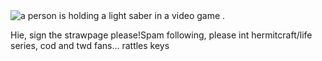 
  <img src="https://media1.tenor.com/m/KC_VW90d8ygAAAAd/imp-and-skizz-skizzpulse.gif" alt="a person is holding a light saber in a video game ."/>
  
Hie, sign the strawpage please!Spam following,
please int hermitcraft/life series, cod and twd fans... rattles keys
